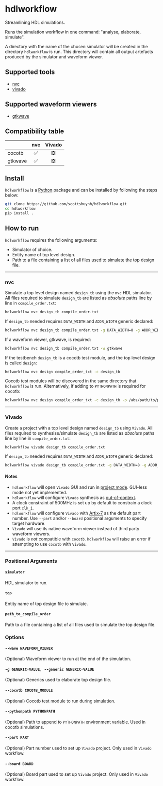 # hdlworkflow
Streamlining HDL simulations.

Runs the simulation workflow in one command: "analyse, elaborate, simulate".

A directory with the name of the chosen simulator will be created in the directory `hdlworkflow` is run. This directory will contain all output artefacts produced by the simulator and waveform viewer.

## Supported tools
+ [nvc](https://github.com/nickg/nvc)
+ [vivado](https://www.amd.com/en/products/software/adaptive-socs-and-fpgas/vivado.html)

## Supported waveform viewers
+ [gtkwave](https://github.com/gtkwave/gtkwave)

## Compatibility table
|           | nvc                   | Vivado                        |  
| ---       | :---:                 | :---:                         |
| cocotb    | :white_check_mark:    | :negative_squared_cross_mark: |
| gtkwave   | :white_check_mark:    | :negative_squared_cross_mark: |

## Install
`hdlworkflow` is a [Python](https://www.python.org/) package and can be installed by following the steps below:
```sh
git clone https://github.com/scottshuynh/hdlworkflow.git
cd hdlworkflow
pip install .
```

## How to run
`hdlworkflow` requires the following arguments:
+ Simulator of choice.
+ Entity name of top level design.
+ Path to a file containing a list of all files used to simulate the top design file.

---
### nvc
Simulate a top level design named `design_tb` using the `nvc` HDL simulator. All files required to simulate `design_tb` are listed as *absolute* paths line by line in `compile_order.txt`:
```sh
hdlworkflow nvc design_tb compile_order.txt
```

If `design_tb` needed requires `DATA_WIDTH` and `ADDR_WIDTH` generic declared:
```sh
hdlworkflow nvc design_tb compile_order.txt -g DATA_WIDTH=8 -g ADDR_WIDTH=4
```

If a waveform viewer, gtkwave, is required:
```sh
hdlworkflow nvc design_tb compile_order.txt -w gtkwave
```

If the testbench `design_tb` is a cocotb test module, and the top level design is called `design`:
```sh
hdlworkflow nvc design compile_order_txt -c design_tb
```

Cocotb test modules will be discovered in the same directory that `hdlworkflow` is run.
Alternatively, if adding to `PYTHONPATH` is required for cocotb:
```sh
hdlworkflow nvc design compile_order_txt -c design_tb -p /abs/path/to/python/module -p relative/path/to/python/module
```

---
### Vivado
Create a project with a top level design named `design_tb` using `Vivado`. All files required to synthesise/simulate `design_tb` are listed as *absolute* paths line by line in `compile_order.txt`:
```sh
hdlworkflow vivado design_tb compile_order.txt
```

If `design_tb` needed requires `DATA_WIDTH` and `ADDR_WIDTH` generic declared:
```sh
hdlworkflow vivado design_tb compile_order.txt -g DATA_WIDTH=8 -g ADDR_WIDTH=4
```

#### Notes
+ `hdlworkflow` will open `Vivado` GUI and run in [project mode](https://docs.amd.com/r/en-US/ug892-vivado-design-flows-overview/Project-Mode). GUI-less mode not yet implemented.
+ `hdlworkflow` will configure `Vivado` synthesis as [out-of-context](https://docs.amd.com/r/en-US/ug949-vivado-design-methodology/Out-of-Context-Synthesis).
+ A clock constraint of 500MHz is set up by default to constrain a clock port `clk_i`.
+ `hdlworkflow` will configure `Vivado` with [Artix-7](https://www.amd.com/en/products/adaptive-socs-and-fpgas/fpga/artix-7.html) as the default part number. Use `--part` and/or `--board` positional arguments to specify target hardware.
+ `Vivado` will use its native waveform viewer instead of third party waveform viewers. 
+ `Vivado` is *not* compatible with `cocotb`. `hdlworkflow` will raise an error if attempting to use `cocotb` with `Vivado`.

---
### Positional Arguments
#### `simulator`
HDL simulator to run.

#### `top`
Entity name of top design file to simulate.

#### `path_to_compile_order`
Path to a file containing a list of all files used to simulate the top design file.

### Options
#### `--wave WAVEFORM_VIEWER`
(Optional) Waveform viewer to run at the end of the simulation.

#### `-g GENERIC=VALUE, --generic GENERIC=VALUE`
(Optional) Generics used to elaborate top design file.

#### `--cocotb COCOTB_MODULE`
(Optional) Cocotb test module to run during simulation.

#### `--pythonpath PYTHONPATH`
(Optional) Path to append to `PYTHONPATH` environment variable. Used in cocotb simulations.

#### `--part PART`
(Optional) Part number used to set up `Vivado` project. Only used in `Vivado` workflow.

#### `--board BOARD`
(Optional) Board part used to set up `Vivado` project. Only used in `Vivado` workflow.